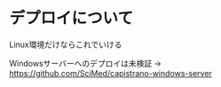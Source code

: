 # デプロイについて

Linux環境だけならこれでいける

Windowsサーバーへのデプロイは未検証
 -> https://github.com/SciMed/capistrano-windows-server
